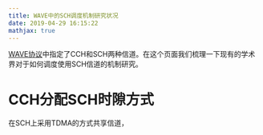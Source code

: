 ```yaml
---
title: WAVE中的SCH调度机制研究状况
date: 2019-04-29 16:15:22
mathjax: true
---
```


[WAVE协议](./)中指定了CCH和SCH两种信道。在这个页面我们梳理一下现有的学术界对于如何调度使用SCH信道的机制研究。

# CCH分配SCH时隙方式

在SCH上采用TDMA的方式共享信道，
